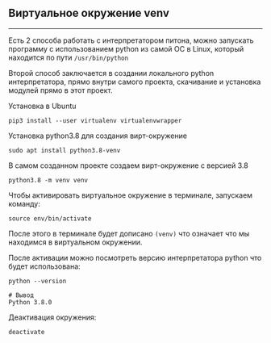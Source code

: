 Виртуальное окружение venv
---
---
Есть 2 способа работать с интерпретатором питона, можно запускать 
программу с использованием python из самой ОС в Linux, который 
находится по пути `/usr/bin/python`

Второй способ заключается в создании локального python интерпретатора,
прямо внутри самого проекта, скачивание и установка модулей прямо в 
этот проект.

Установка в Ubuntu

    pip3 install --user virtualenv virtualenvwrapper

Установка python3.8 для создания вирт-окружение

    sudo apt install python3.8-venv

В самом созданном проекте создаем вирт-окружение с версией 3.8

    python3.8 -m venv venv

Чтобы активировать виртуальное окружение в терминале, запускаем
команду:

    source env/bin/activate

После этого в терминале будет дописано `(venv)` что означает что 
мы находимся в виртуальном окружении.

После активации можно посмотреть версию интерпретатора python
что будет использована:

    python --version

    # Вывод
    Python 3.8.0

Деактивация окружения:

    deactivate

